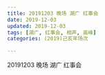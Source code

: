 ```yaml
---
title: 20191203 晚场 湖广 红事会
date: 2019-12-03
updated: 2019-12-03
tags: [湖广, 红事会, 相声, 高峰]
categories: (2019)己亥年场次

---
```


20191203 晚场 湖广 红事会
